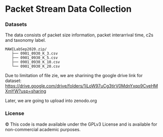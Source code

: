 # Packet Stream Data Collection

### Datasets
The data consists of packet size information, packet interarrival time, c2s and taxonomy label.

```
MAWILabSep2020.zip/
   ├── 0901_0930_K_3.csv
   ├── 0901_0930_K_5.csv
   ├── 0901_0930_K_10.csv
   └── 0901_0930_K_20.csv
```
Due to limitation of file zie, we are sharining the google drive link for dataset:
https://drive.google.com/drive/folders/1iLoW97uCg3tirV0MdnYxqo9CveHMXmYW?usp=sharing

Later, we are going to upload into zenodo.org

### License
© This code is made available under the GPLv3 License and is available for non-commercial academic purposes.


